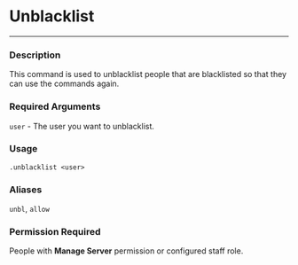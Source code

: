 # Unblacklist
---
### Description
This command is used to unblacklist people that are blacklisted so that they can use the commands again.
### Required Arguments
`user` - The user you want to unblacklist.
### Usage
```
.unblacklist <user>
```
### Aliases
`unbl`, `allow`
### Permission Required
People with **Manage Server** permission or configured staff role.